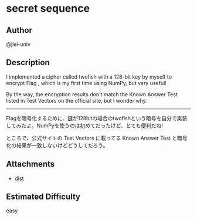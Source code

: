# secret sequence

## Author

@jiei-univ

## Description

<!-- ここに英語の問題文を書く -->

I implemented a cipher called twofish with a 128-bit key by myself to encrypt Flag , which is my first time using NumPy, but very useful!

By the way, the encryption results don't match the Known Answer Test listed in Test Vectors on the official site, but I wonder why. 

---

<!-- ここに日本語の問題文を書く -->

Flagを暗号化するために、鍵が128bitの場合のtwofishという暗号を自分で実装してみたよ。NumPyを使うのは初めてだったけど、とても便利だね!

ところで、公式サイトの Test Vectors に載ってる Known Answer Test と暗号化の結果が一致しないけどどうしてだろう。


## Attachments

<!-- 添付ファイルのリストを書いてください。tar.gzなどで固めて配布する場合はディレクトリへのリンクを貼ってください。 -->

* [dist](dist)

## Estimated Difficulty

<!-- easy, easy-med, med, med-hard, hard -->

easy
